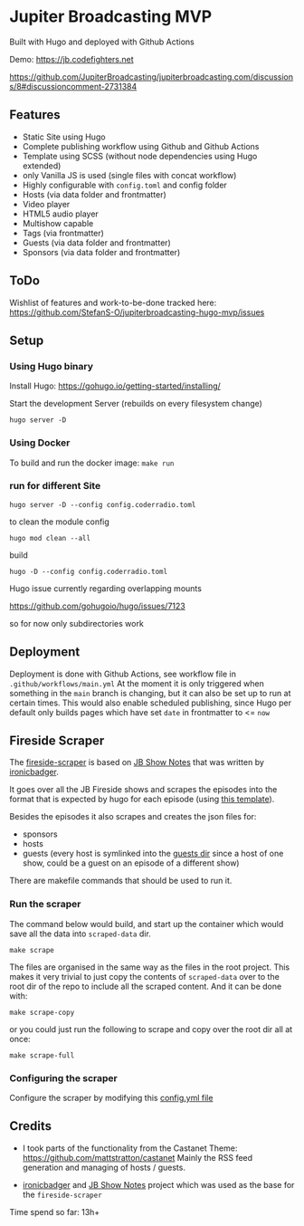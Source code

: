 # Jupiter Broadcasting MVP

Built with Hugo and deployed with Github Actions

Demo: https://jb.codefighters.net

https://github.com/JupiterBroadcasting/jupiterbroadcasting.com/discussions/8#discussioncomment-2731384

## Features

* Static Site using Hugo
* Complete publishing workflow using Github and Github Actions
* Template using SCSS (without node dependencies using Hugo extended)
* only Vanilla JS is used (single files with concat workflow)
* Highly configurable with `config.toml` and config folder
* Hosts (via data folder and frontmatter)
* Video player
* HTML5 audio player
* Multishow capable
* Tags (via frontmatter)
* Guests (via data folder and frontmatter)
* Sponsors (via data folder and frontmatter)

## ToDo
Wishlist of features and work-to-be-done tracked here:
https://github.com/StefanS-O/jupiterbroadcasting-hugo-mvp/issues


## Setup

### Using Hugo binary

Install Hugo: https://gohugo.io/getting-started/installing/

Start the development Server (rebuilds on every filesystem change)

`hugo server -D`

### Using Docker

To build and run the docker image:
`make run`

### run for different Site

`hugo server -D --config config.coderradio.toml`

to clean the module config

`hugo mod clean --all`

build

`hugo -D --config config.coderradio.toml`

Hugo issue currently regarding overlapping mounts

https://github.com/gohugoio/hugo/issues/7123

so for now only subdirectories work

## Deployment

Deployment is done with Github Actions, see workflow file in `.github/workflows/main.yml`
At the moment it is only triggered when something in the `main` branch is changing, but it can also be set up to run at certain times.
This would also enable scheduled publishing, since Hugo per default only builds pages which have set `date` in frontmatter to <= `now`


## Fireside Scraper

The [fireside-scraper](./fireside-scraper/) is based on [JB Show Notes](https://github.com/selfhostedshow/show-notes) that was written by [ironicbadger](https://github.com/ironicbadger).

It goes over all the JB Fireside shows and scrapes the episodes into the format that is expected by hugo for each episode (using [this template](./fireside-scraper/src/templates/episode.md.j2)).

Besides the episodes it also scrapes and creates the json files for:

- sponsors
- hosts
- guests (every host is symlinked into the [guests dir](./data/guests/) since a host of one show, could be a guest on an episode of a different show)

There are makefile commands that should be used to run it.

### Run the scraper

The command below would build, and start up the container which would save all the data into `scraped-data` dir.

```
make scrape
```

The files are organised in the same way as the files in the root project. This makes it very trivial to just copy the contents of `scraped-data` over to the root dir of the repo to include all the scraped content. And it can be done with:

```
make scrape-copy
```

or you could just run the following to scrape and copy over the root dir all at once:

```
make scrape-full
```

### Configuring the scraper

Configure the scraper by modifying this [config.yml file](./fireside-scraper/src/config.yml)

## Credits

- I took parts of the functionality from the Castanet Theme: https://github.com/mattstratton/castanet
Mainly the RSS feed generation and managing of hosts / guests.

- [ironicbadger](https://github.com/ironicbadger) and [JB Show Notes](https://github.com/selfhostedshow/show-notes) project which was used as the base for the `fireside-scraper`

Time spend so far: 13h+
